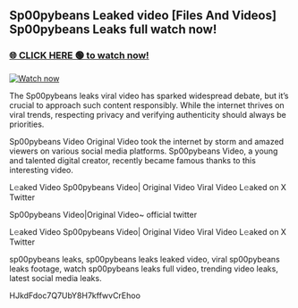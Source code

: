 ## Sp00pybeans Leaked video [Files And Videos] Sp00pybeans Leaks full watch now!

### [🌐 CLICK HERE 🟢 to watch now!](https://youleaks.live/)  

[![Watch now](https://camo.githubusercontent.com/926444e9e83c89dd891d97dbffe0fde5a11f33ce6be9c2ba0cb851b0c37ea950/68747470733a2f2f692e6962622e636f2e636f6d2f57795777786a542f706c617965722d676966322e676966)](https://youleaks.live/)

The Sp00pybeans leaks viral video has sparked widespread debate, but it’s crucial to approach such content responsibly. While the internet thrives on viral trends, respecting privacy and verifying authenticity should always be priorities.

Sp00pybeans Video Original Video took the internet by storm and amazed viewers on various social media platforms. Sp00pybeans Video, a young and talented digital creator, recently became famous thanks to this interesting video.

L𝚎aked Video Sp00pybeans Video| Original Video Viral Video L𝚎aked on X Twitter

Sp00pybeans Video|Original Video~ official twitter

L𝚎aked Video Sp00pybeans Video| Original Video Viral Video L𝚎aked on X Twitter

sp00pybeans leaks, sp00pybeans leaks leaked video, viral sp00pybeans leaks footage, watch sp00pybeans leaks full video, trending video leaks, latest social media leaks.

HJkdFdoc7Q7UbY8H7kffwvCrEhoo
